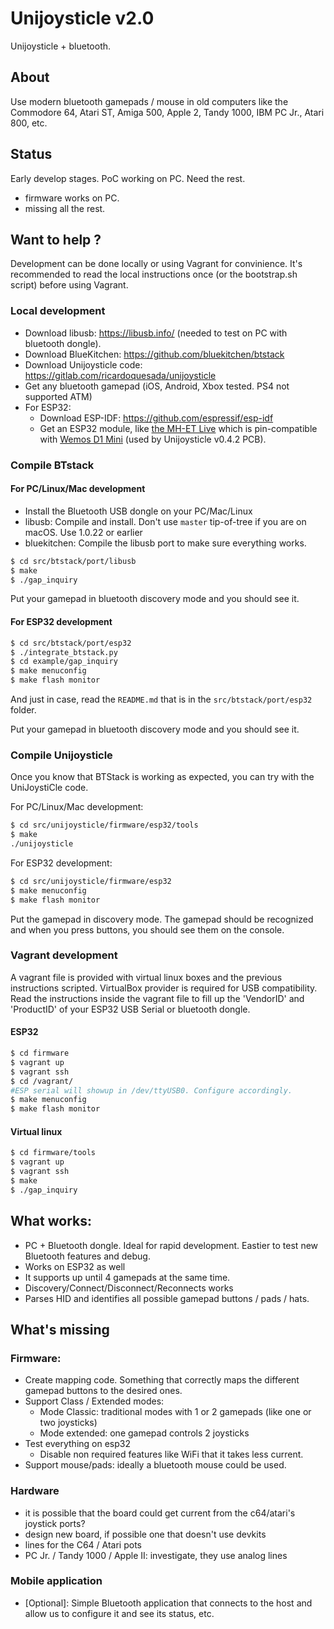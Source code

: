 # Unijoysticle v2.0

Unijoysticle + bluetooth.

## About

Use modern bluetooth gamepads / mouse in old computers like the Commodore 64, Atari ST, Amiga 500, Apple 2, Tandy 1000, IBM PC Jr., Atari 800, etc.

## Status

Early develop stages. PoC working on PC. Need the rest.

- firmware works on PC.
- missing all the rest.


## Want to help ?

Development can be done locally or using Vagrant for convinience. It's recommended to read the local instructions once (or the bootstrap.sh script) before using Vagrant.

### Local development 

- Download libusb: https://libusb.info/ (needed to test on PC with bluetooth dongle).
- Download BlueKitchen: https://github.com/bluekitchen/btstack
- Download Unijoysticle code: https://gitlab.com/ricardoquesada/unijoysticle
- Get any bluetooth gamepad (iOS, Android, Xbox tested. PS4 not supported ATM)
- For ESP32:
  - Download ESP-IDF: https://github.com/espressif/esp-idf
  - Get an ESP32 module, like [the MH-ET Live][1] which is pin-compatible with [Wemos D1 Mini][2] (used by Unijoysticle v0.4.2 PCB).

### Compile BTstack

#### For PC/Linux/Mac development

- Install the Bluetooth USB dongle on your PC/Mac/Linux
- libusb: Compile and install. Don't use `master` tip-of-tree if you are on macOS. Use 1.0.22 or earlier
- bluekitchen: Compile the libusb port to make sure everything works.

```sh
$ cd src/btstack/port/libusb
$ make
$ ./gap_inquiry
```

Put your gamepad in bluetooth discovery mode and you should see it.

#### For ESP32 development
```sh
$ cd src/btstack/port/esp32
$ ./integrate_btstack.py
$ cd example/gap_inquiry
$ make menuconfig
$ make flash monitor
```
And just in case, read the `README.md` that is in the `src/btstack/port/esp32` folder.

Put your gamepad in bluetooth discovery mode and you should see it.

### Compile Unijoysticle

Once you know that BTStack is working as expected, you can try with the UniJoystiCle code.

For PC/Linux/Mac development:
```sh
$ cd src/unijoysticle/firmware/esp32/tools
$ make
./unijoysticle
```

For ESP32 development:
```sh
$ cd src/unijoysticle/firmware/esp32
$ make menuconfig
$ make flash monitor
```

Put the gamepad in discovery mode. The gamepad should be recognized and when you press buttons, you should see them on the console.

### Vagrant development

A vagrant file is provided with virtual linux boxes and the previous instructions scripted. VirtualBox provider is required for USB compatibility. Read the instructions inside the vagrant file to fill up the 'VendorID' and 'ProductID' of your ESP32 USB Serial or bluetooth dongle.

#### ESP32 

```sh
$ cd firmware
$ vagrant up
$ vagrant ssh
$ cd /vagrant/
#ESP serial will showup in /dev/ttyUSB0. Configure accordingly.
$ make menuconfig
$ make flash monitor
```

#### Virtual linux

```sh
$ cd firmware/tools
$ vagrant up
$ vagrant ssh
$ make
$ ./gap_inquiry
```

## What works:

- PC + Bluetooth dongle. Ideal for rapid development. Eastier to test new Bluetooth features and debug.
- Works on ESP32 as well
- It supports up until 4 gamepads at the same time.
- Discovery/Connect/Disconnect/Reconnects works
- Parses HID and identifies all possible gamepad buttons / pads / hats.

## What's missing

### Firmware:
- Create mapping code. Something that correctly maps the different gamepad buttons to the desired ones.
- Support Class / Extended modes:
   - Mode Classic: traditional modes with 1 or 2 gamepads (like one or two joysticks)
   - Mode extended: one gamepad controls 2 joysticks
- Test everything on esp32
  - Disable non required features like WiFi that it takes less current.
- Support mouse/pads: ideally a bluetooth mouse could be used.

### Hardware

- it is possible that the board could get current from the c64/atari's joystick ports?
- design new board, if possible one that doesn't use devkits
- lines for the C64 / Atari pots
- PC Jr. / Tandy 1000 / Apple II: investigate, they use analog lines

### Mobile application

- [Optional]: Simple Bluetooth application that connects to the host and allow us to configure it
  and see its status, etc.


[1]: https://www.aliexpress.com/item/MH-ET-LIVE-ESP32-MINI-KIT-WiFi-Bluetooth-Internet-of-Things-development-board-based-ESP8266-Fully/32819107932.html
[2]: https://wiki.wemos.cc/products:d1:d1_mini
